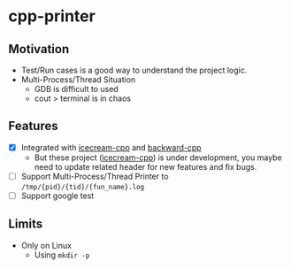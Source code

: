 # cpp-printer

## Motivation

* Test/Run cases is a good way to understand the project logic.
* Multi-Process/Thread Situation
    * GDB is difficult to used 
    * cout > terminal is in chaos

## Features

* [x] Integrated with [icecream-cpp](https://github.com/renatoGarcia/icecream-cpp) and [backward-cpp](https://github.com/bombela/backward-cpp/tree/master)
  * But these project ([icecream-cpp](https://github.com/renatoGarcia/icecream-cpp)) is under development, you maybe need to update related header for new features and fix bugs.
* [ ] Support Multi-Process/Thread Printer to `/tmp/{pid}/{tid}/{fun_name}.log`
* [ ] Support google test

## Limits

* Only on Linux
  * Using `mkdir -p`